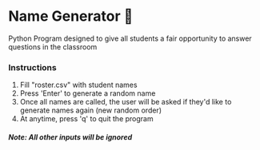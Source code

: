 # Name Generator :game_die:
Python Program designed to give all students a fair opportunity to answer questions in the classroom

### Instructions
1. Fill "roster.csv" with student names
2. Press 'Enter' to generate a random name  
3. Once all names are called, the user will be asked if they'd like to generate names again (new random order)
4. At anytime, press 'q' to quit the program

##### Note: All other inputs will be ignored

